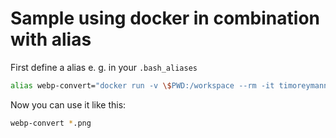 Sample using docker in combination with alias
===

First define a alias e. g. in your `.bash_aliases`
```bash
alias webp-convert="docker run -v \$PWD:/workspace --rm -it timoreymann/webp-utils cwebp --config /etc/webp-utils/default.json --file-glob "
```

Now you can use it like this:
```bash
webp-convert *.png
```

